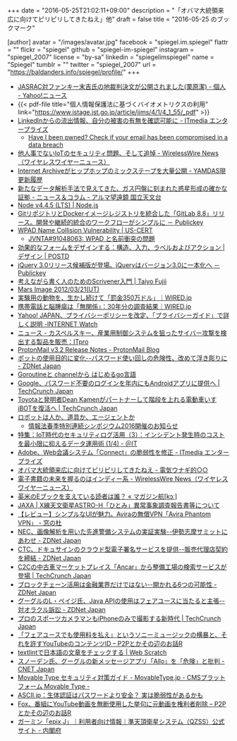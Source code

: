 +++
date = "2016-05-25T21:02:11+09:00"
description = "「オバマ大統領来広に向けてピリピリしてきたねえ」他"
draft = false
title = "2016-05-25 のブックマーク"

[author]
  avatar = "/images/avatar.jpg"
  facebook = "spiegel.im.spiegel"
  flattr = ""
  flickr = "spiegel"
  github = "spiegel-im-spiegel"
  instagram = "spiegel_2007"
  license = "by-sa"
  linkedin = "spiegelimspiegel"
  name = "Spiegel"
  tumblr = ""
  twitter = "spiegel_2007"
  url = "https://baldanders.info/spiegel/profile/"
+++

- [JASRAC対ファンキー末吉氏の地裁判決文が公開されました(栗原潔) - 個人 - Yahoo!ニュース](http://bylines.news.yahoo.co.jp/kuriharakiyoshi/20160525-00058033/)
- {{< pdf-file title="個人情報保護法に基づくバイオメトリクスの利用" link="https://www.jstage.jst.go.jp/article/jims/4/1/4_1_55/_pdf" >}}
- [LinkedInからの流出情報、自分の被害の有無を確認可能に - ITmedia エンタープライズ](http://www.itmedia.co.jp/enterprise/articles/1605/25/news073.html)
    - [Have I been pwned? Check if your email has been compromised in a data breach](https://haveibeenpwned.com/)
- [他人事でないIoTのセキュリティ問題、そして追悼 - WirelessWire News（ワイヤレスワイヤーニュース）](https://wirelesswire.jp/2016/05/53331/)
- [Internet Archiveがヒップホップのミックステープを大量公開 - YAMDAS現更新履歴](http://d.hatena.ne.jp/yomoyomo/20160525/mixtapearchives)
- [新たなデータ解析手法で見えてきた、ガス円盤に刻まれた惑星形成の確かな証拠 - ニュース＆コラム - アルマ望遠鏡 国立天文台](http://alma.mtk.nao.ac.jp/j/news/pressrelease/201605257930.html)
- [Node v4.4.5 (LTS) | Node.js](https://nodejs.org/en/blog/release/v4.4.5/)
- [GitリポジトリとDockerイメージレジストリを統合した「GitLab 8.8」リリース。開発や継続的統合のワークフローがシンプルに － Publickey](http://www.publickey1.jp/blog/16/gitdockergitlab_88.html)
- [WPAD Name Collision Vulnerability | US-CERT](https://www.us-cert.gov/ncas/alerts/TA16-144A)
    - [JVNTA#91048063: WPAD と名前衝突の問題](http://jvn.jp/ta/JVNTA91048063/)
- [効果的なフォームをデザインする：構造、入力、ラベルおよびアクション | デザイン | POSTD](http://postd.cc/designing-more-efficient-forms-structure-inputs-labels-and-actions/)
- [jQuery 3.0リリース候補版が登場。jQueryはバージョン3.0に一本化へ － Publickey](http://www.publickey1.jp/blog/16/jquery_30jquery30.html)
- [考えながら書く人のためのScrivener入門 | Taiyo Fujii](http://blog.taiyolab.com/scrivener-guidebook/)
- [Mars Image 2012/03/21(UT)](http://alpo-j.asahikawa-med.ac.jp/kk12/m120321z.htm)
- [実験用の動物を、生かし続けて「罰金350万ドル」｜WIRED.jp](http://wired.jp/2016/05/25/record-fine-for-animal-welfare/)
- [携帯電話と脳腫瘍は「無関係」：30年分の調査結果｜WIRED.jp](http://wired.jp/2016/05/25/no-link-between-mobile-phones/)
- [Yahoo! JAPAN、プライバシーポリシーを改定、「プライバシーガイド」で詳しく説明 -INTERNET Watch](http://internet.watch.impress.co.jp/docs/news/20160524_758877.html)
- [ニュース - カスペルスキー、産業用制御システムを狙ったサイバー攻撃を検出する製品を販売：ITpro](http://itpro.nikkeibp.co.jp/atcl/news/16/052501500/?rt=nocnt)
- [ProtonMail v3.2 Release Notes - ProtonMail Blog](https://protonmail.com/blog/protonmail-v3-2-release-notes/)
- [ボットの使用目的に変化--パスワード使い回しの危険性、改めて浮き彫りに - ZDNet Japan](http://japan.zdnet.com/article/35083092/)
- [Goroutineと channelから はじめるgo言語](http://www.slideshare.net/takuyaueda967/goroutine-channel-go)
- [Google、パスワード不要のログインを年内にもAndroidアプリに提供へ | TechCrunch Japan](http://jp.techcrunch.com/2016/05/24/20160523google-plans-to-bring-password-free-logins-to-android-apps-by-year-end/)
- [Toyotaと発明者Dean Kamenがパートナーして階段を上れる電動車いすiBOTを復活へ | TechCrunch Japan](http://jp.techcrunch.com/2016/05/24/20160523ibot-wheelchair/)
- [ロボットは人か、道具か、エージェントか](http://newswitch.jp/p/4761)
    - [情報法春季特別連続シンポジウム2016開催のお知らせ](http://in-law.jp/bn/2016/20160331-3.html)
- [特集：IoT時代のセキュリティログ活用（3）：インシデント発生時のコストを最小限に抑えるデータ運用術 (1/4) - ＠IT](http://www.atmarkit.co.jp/ait/articles/1605/23/news006.html)
- [Adobe、Web会議システム「Connect」の脆弱性を修正 - ITmedia エンタープライズ](http://www.itmedia.co.jp/enterprise/articles/1605/24/news054.html)
- [オバマ大統領来広に向けてピリピリしてきたねえ - 電気ウナギ的○○](http://blog.netandfield.com/shar/2016/05/post-2530.html)
- [電子書籍の未来を握るのはインディー系 - WirelessWire News（ワイヤレスワイヤーニュース）](https://wirelesswire.jp/2016/04/52669/)
- [英米のEブックを支えている読者は誰？ « マガジン航[kɔː]](http://magazine-k.jp/2016/05/24/beyond-cool-japan-06/)
- [JAXA | X線天文衛星ASTRO-H「ひとみ」異常事象調査報告書等について](http://www.jaxa.jp/press/2016/05/20160524_hitomi_j.html)
- [【レビュー】シンプルなUIが魅力。Aviraの無償VPN「Avira Phantom VPN」 - 窓の杜](http://www.forest.impress.co.jp/docs/review/20160524_758761.html)
- [NEC、画像解析を用いた先進警備システムの実証実験--伊勢志摩サミットにあわせ - ZDNet Japan](http://japan.zdnet.com/article/35083050/)
- [CTC、ドキュサインのクラウド型電子署名サービスを提供--販売代理店契約を締結 - ZDNet Japan](http://japan.zdnet.com/article/35083029/)
- [C2Cの中古車マーケットプレイス「Ancar」から整備工場の検索サービスが登場 | TechCrunch Japan](http://jp.techcrunch.com/2016/05/23/ancar-launch-car-maintenance-repea/)
- [ブロックチェーン活用は金融業界だけではない--開かれる6つの可能性 - ZDNet Japan](http://japan.zdnet.com/article/35082771/)
- [グーグルのL・ペイジ氏、Java APIの使用はフェアユースに当たると主張--対オラクル訴訟 - ZDNet Japan](http://japan.zdnet.com/article/35083040/)
- [プロのスポーツカメラマンもiPhoneのみで撮影する新時代 | TechCrunch Japan](http://jp.techcrunch.com/2016/05/24/20160523this-iphone-only-professional-photographer-is-the-future-of-sports-photography/)
- [「フェアユースでも使用料を払え」というソニーミュージックの横暴と、それを許すYouTubeのコンテンツID – P2Pとかその辺のお話R](http://p2ptk.org/copyright/350)
- [textlintで日本語の文章をチェックする | Web Scratch](http://efcl.info/2015/09/10/introduce-textlint/)
- [スノーデン氏、グーグルの新メッセージアプリ「Allo」を「危険」と批判 - CNET Japan](http://japan.cnet.com/news/service/35083036/)
- [Movable Type セキュリティ対策ガイド - MovableType.jp - CMSプラットフォーム Movable Type -](https://www.movabletype.jp/guide/movable-type-security-guide.html)
- [ASCII.jp：生体認証はパスワードより安全？ 実は脆弱性があるかも](http://ascii.jp/elem/000/001/166/1166584/)
- [Fox、番組にYouTube動画を無断使用した挙句に元動画を権利者削除 – P2Pとかその辺のお話R](http://p2ptk.org/copyright/346)
- [ガーミン「epix J」｜利用者向け情報｜準天頂衛星システム（QZSS）公式サイト - 内閣府](http://qzss.go.jp/usage/products/garmin_160522.html)
